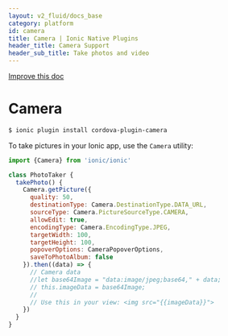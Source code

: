 ```yaml
---
layout: v2_fluid/docs_base
category: platform
id: camera
title: Camera | Ionic Native Plugins
header_title: Camera Support
header_sub_title: Take photos and video
---
```

<div class="improve-docs">
  <a href='https://github.com/driftyco/ionic-site/edit/ionic2/docs/v2/platform/camera/index.md'>
    Improve this doc
  </a>
</div>

<h1 class="title">Camera</h1>

```bash
$ ionic plugin install cordova-plugin-camera
```

To take pictures in your Ionic app, use the `Camera` utility:

```javascript
import {Camera} from 'ionic/ionic'

class PhotoTaker {
  takePhoto() {
    Camera.getPicture({
      quality: 50,
      destinationType: Camera.DestinationType.DATA_URL,
      sourceType: Camera.PictureSourceType.CAMERA,
      allowEdit: true,
      encodingType: Camera.EncodingType.JPEG,
      targetWidth: 100,
      targetHeight: 100,
      popoverOptions: CameraPopoverOptions,
      saveToPhotoAlbum: false
    }).then((data) => {
      // Camera data
      //let base64Image = "data:image/jpeg;base64," + data;
      // this.imageData = base64Image;
      //
      // Use this in your view: <img src="{{imageData}}">
    })
  }
}
```
